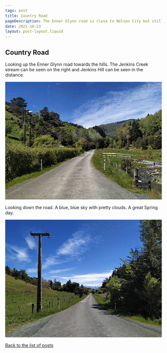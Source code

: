 ```yaml
---
tags: post
title: Country Road
pageDescription: The Enner Glynn road is close to Nelson City but still retains it's country character.
date: 2021-10-23
layout: post-layout.liquid
---
```


## Country Road

Looking up the Enner Glynn road towards the hills. The Jenkins Creek stream can be seen on the right and Jenkins Hill can be seen in the distance.

![Looking up the Enner Glynn road towards the hills](/images/news/country-road/up-the-road.jpg)

Looking down the road. A blue, blue sky with pretty clouds. A great Spring day.

<img src="/images/news/country-road/down-the-road.jpg" alt="Looking down the Enner Glynn road towards the hills" loading="lazy">


[Back to the list of posts](/postlist)

<p>&nbsp;</p>
